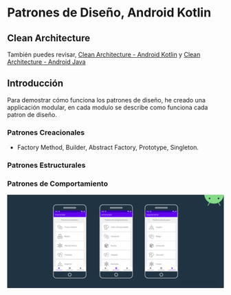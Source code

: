 Patrones de Diseño, Android Kotlin
================================

## Clean Architecture
También puedes revisar, [Clean Architecture - Android Kotlin](https://github.com/juanricardorc/Android-Kotlin-Clean-Architecture) y [Clean Architecture - Android Java](https://github.com/juanricardorc/Android-Java-Clean-Architecture)

## Introducción
Para demostrar cómo funciona los patrones de diseño, he creado una applicación modular, en cada modulo se describe como funciona cada patron de diseño. 
### Patrones Creacionales
- Factory Method, Builder, Abstract Factory, Prototype, Singleton.
### Patrones Estructurales

### Patrones de Comportamiento
<p align="center">
  <img alt="https://www.themoviedb.org/" src="https://github.com/juanricardorc/Design-Patterns-Android-Kotlin/blob/master/sample/src/main/assets/images/design_pattern_android.jpg"/>
</p>

